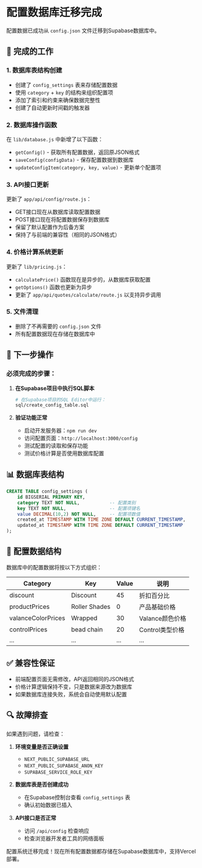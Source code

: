 # 配置数据库迁移完成

配置数据已成功从 `config.json` 文件迁移到Supabase数据库中。

## 🎯 完成的工作

### 1. 数据库表结构创建
- 创建了 `config_settings` 表来存储配置数据
- 使用 `category` + `key` 的结构来组织配置项
- 添加了索引和约束来确保数据完整性
- 创建了自动更新时间戳的触发器

### 2. 数据库操作函数
在 `lib/database.js` 中新增了以下函数：
- `getConfig()` - 获取所有配置数据，返回原JSON格式
- `saveConfig(configData)` - 保存配置数据到数据库
- `updateConfigItem(category, key, value)` - 更新单个配置项

### 3. API接口更新
更新了 `app/api/config/route.js`：
- GET接口现在从数据库读取配置数据
- POST接口现在将配置数据保存到数据库
- 保留了默认配置作为后备方案
- 保持了与前端的兼容性（相同的JSON格式）

### 4. 价格计算系统更新
更新了 `lib/pricing.js`：
- `calculatePrice()` 函数现在是异步的，从数据库获取配置
- `getOptions()` 函数也更新为异步
- 更新了 `app/api/quotes/calculate/route.js` 以支持异步调用

### 5. 文件清理
- 删除了不再需要的 `config.json` 文件
- 所有配置数据现在存储在数据库中

## 🚀 下一步操作

### 必须完成的步骤：

1. **在Supabase项目中执行SQL脚本**
   ```bash
   # 在Supabase项目的SQL Editor中运行：
   sql/create_config_table.sql
   ```

2. **验证功能正常**
   - 启动开发服务器：`npm run dev`
   - 访问配置页面：`http://localhost:3000/config`
   - 测试配置的读取和保存功能
   - 测试价格计算是否使用数据库配置

## 📊 数据库表结构

```sql
CREATE TABLE config_settings (
    id BIGSERIAL PRIMARY KEY,
    category TEXT NOT NULL,           -- 配置类别
    key TEXT NOT NULL,                -- 配置项键名  
    value DECIMAL(10,2) NOT NULL,     -- 配置项数值
    created_at TIMESTAMP WITH TIME ZONE DEFAULT CURRENT_TIMESTAMP,
    updated_at TIMESTAMP WITH TIME ZONE DEFAULT CURRENT_TIMESTAMP
);
```

## 🔧 配置数据结构

数据库中的配置数据将按以下方式组织：

| Category | Key | Value | 说明 |
|----------|-----|-------|------|
| discount | Discount | 45 | 折扣百分比 |
| productPrices | Roller Shades | 0 | 产品基础价格 |
| valanceColorPrices | Wrapped | 30 | Valance颜色价格 |
| controlPrices | bead chain | 20 | Control类型价格 |
| ... | ... | ... | ... |

## ✅ 兼容性保证

- 前端配置页面无需修改，API返回相同的JSON格式
- 价格计算逻辑保持不变，只是数据来源改为数据库
- 如果数据库连接失败，系统会自动使用默认配置

## 🔍 故障排查

如果遇到问题，请检查：

1. **环境变量是否正确设置**
   - `NEXT_PUBLIC_SUPABASE_URL`
   - `NEXT_PUBLIC_SUPABASE_ANON_KEY`
   - `SUPABASE_SERVICE_ROLE_KEY`

2. **数据库表是否创建成功**
   - 在Supabase控制台查看 `config_settings` 表
   - 确认初始数据已插入

3. **API接口是否正常**
   - 访问 `/api/config` 检查响应
   - 检查浏览器开发者工具的网络面板

配置系统迁移完成！现在所有配置数据都存储在Supabase数据库中，支持Vercel部署。 
